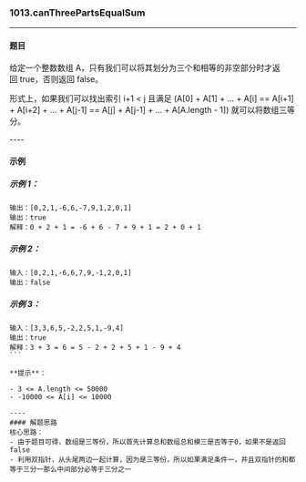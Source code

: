 ### 1013.canThreePartsEqualSum
----
#### 题目
给定一个整数数组 A，只有我们可以将其划分为三个和相等的非空部分时才返回 true，否则返回 false。

形式上，如果我们可以找出索引 i+1 < j 且满足 (A[0] + A[1] + ... + A[i] == A[i+1] + A[i+2] + ... + A[j-1] == A[j] + A[j-1] + ... + A[A.length - 1]) 就可以将数组三等分。

---- 
#### 示例

##### 示例 1：

```
输出：[0,2,1,-6,6,-7,9,1,2,0,1]
输出：true
解释：0 + 2 + 1 = -6 + 6 - 7 + 9 + 1 = 2 + 0 + 1
```

##### 示例 2：

```
输入：[0,2,1,-6,6,7,9,-1,2,0,1]
输出：false
```

##### 示例 3：

```
输入：[3,3,6,5,-2,2,5,1,-9,4]
输出：true
解释：3 + 3 = 6 = 5 - 2 + 2 + 5 + 1 - 9 + 4
``` 

**提示**：

- 3 <= A.length <= 50000
- -10000 <= A[i] <= 10000

----
#### 解题思路
核心思路：
- 由于题目可得，数组是三等份，所以首先计算总和数组总和模三是否等于0，如果不是返回false
- 利用双指针，从头尾两边一起计算，因为是三等份，所以如果满足条件一，并且双指针的和都等于三分一那么中间部分必等于三分之一